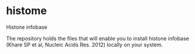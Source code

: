 # histome
Histone infobase

The repository holds the files that will enable you to install histone infobase (Khare SP et al, Nucleic Acids Res. 2012) locally on your system.
